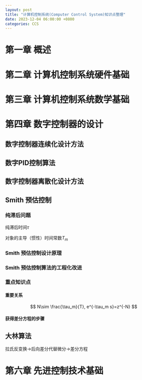 ```yaml
---
layout: post
title: "计算机控制系统(Computer Control System)知识点整理"
date: 2023-12-04 06:00:00 +0800
categories: CCS
---
```


# 第一章 概述

# 第二章 计算机控制系统硬件基础

# 第三章 计算机控制系统数学基础

# 第四章 数字控制器的设计

## 数字控制器连续化设计方法

## 数字PID控制算法

## 数字控制器离散化设计方法

## Smith 预估控制

### 纯滞后问题

纯滞后时间$\tau$

对象的主导（惯性）时间常数$T_m$

### Smith 预估控制设计原理

### Smith 预估控制算法的工程化改进

### 重点知识点

#### 重要关系

$$
N\sim \frac{\tau_m}{T}, e^{-\tau_m s}=z^{-N}
$$

#### 获得差分方程的步骤

## 大林算法

拉氏反变换$\rightarrow$后向差分代替微分$\rightarrow$差分方程


# 第六章 先进控制技术基础

